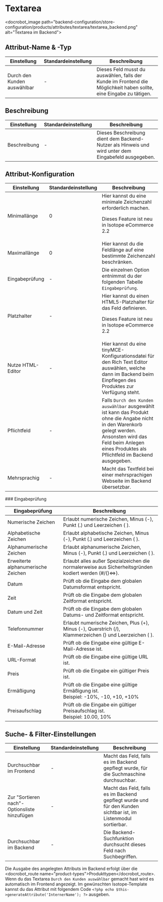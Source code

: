 # Textarea

<docrobot_image path="backend-configuration/store-configuration/products/attributes/textarea/textarea_backend.png" alt="Textarea im Backend">

## Attribut-Name & -Typ

<table>
    <thead>
        <tr>
            <th>Einstellung</th>
            <th>Standardeinstellung</th>
            <th>Beschreibung</th>
        </tr>
    </thead>
    <tbody>
        <tr>
            <td>Durch den Kunden auswählbar</td>
            <td>-</td>
            <td>Dieses Feld musst du auswählen, falls der Kunde im Frontend die Möglichkeit haben sollte, eine Eingabe zu tätigen.</td>
        </tr>       
    </tbody>
</table>


## Beschreibung

<table>
    <thead>
        <tr>
            <th>Einstellung</th>
            <th>Standardeinstellung</th>
            <th>Beschreibung</th>
        </tr>
    </thead>
    <tbody>
        <tr>
            <td>Beschreibung</td>
            <td>-</td>
            <td>Dieses Beschreibung dient dem Backend-Nutzer als Hinweis und wird unter dem Eingabefeld ausgegeben.</td>
        </tr>       
    </tbody>
</table>


## Attribut-Konfiguration

<table>
    <thead>
        <tr>
            <th>Einstellung</th>
            <th>Standardeinstellung</th>
            <th>Beschreibung</th>
        </tr>
    </thead>
    <tbody>
        <tr>
           <td>Minimallänge</td>
           <td>0</td>
           <td>Hier kannst du eine minimale Zeichenzahl erforderlich machen. <docrobot_new_in_version version="2.2"><p>Dieses Feature ist neu in Isotope eCommerce 2.2</p></docrobot_new_in_version></td>
       </tr>
       <tr>
           <td>Maximallänge</td>
           <td>0</td>
           <td>Hier kannst du die Feldlänge auf eine bestimmte Zeichenzahl beschränken.</td>
       </tr>
        <tr>
            <td>Eingabeprüfung</td>
            <td>-</td>
            <td>Die einzelnen Option entnimmst du der folgenden Tabelle <code>Eingabeprüfung</code>.</td>
        </tr>
        <tr>
            <td>Platzhalter</td>
            <td>-</td>
            <td>Hier kannst du einen HTML5-Platzhalter für das Feld definieren. <docrobot_new_in_version version="2.2"><p>Dieses Feature ist neu in Isotope eCommerce 2.2</p></docrobot_new_in_version></td>
        </tr>
        <tr>
            <td>Nutze HTML-Editor</td>
            <td>-</td>
            <td>Hier kannst du eine tinyMCE-Konfigurationsdatei für den Rich Text Editor auswählen, welche dann im Backend beim Einpflegen des Produktes zur Verfügung steht.</td>
        </tr>
        <tr>
            <td>Pflichtfeld</td>
            <td>-</td>
            <td>Falls <code>Durch den Kunden auswählbar</code> ausgewählt ist kann das Produkt ohne die Angabe nicht in den Warenkorb gelegt werden. Ansonsten wird das Feld beim Anlegen eines Produktes als Pflichtfeld im Backend ausgegeben.</td>
        </tr>
        <tr>
            <td>Mehrsprachig</td>
            <td>-</td>
            <td>Macht das Textfeld bei einer mehrsprachigen Webseite im Backend übersetzbar.</td>
        </tr>      
    </tbody>
</table>


### Eingabeprüfung

<table>
	<thead>
		<tr>
			<th>Eingabeprüfung</th>
			<th>Beschreibung</th>
		</tr>
	</thead>
	<tbody>
		<tr>
			<td>Numerische Zeichen</td>
			<td>Erlaubt numerische Zeichen, Minus (-), Punkt (.) und Leerzeichen ( ).</td>
		</tr>
		<tr>
			<td>Alphabetische Zeichen</td>
			<td>Erlaubt alphabetische Zeichen, Minus (-), Punkt (.) und Leerzeichen ( ).</td>
		</tr>
		<tr>
			<td>Alphanumerische Zeichen</td>
			<td>Erlaubt alphanumerische Zeichen, Minus (-), Punkt (.) und Leerzeichen ( ).</td>
		</tr>
		<tr>
			<td>Erweiterte alphanumerische Zeichen</td>
			<td>Erlaubt alles außer Spezialzeichen die normalerweise aus Sicherheitsgründen kodiert werden (#/()&lt;=&gt;).</td>
		</tr>
		<tr>
			<td>Datum</td>
			<td>Prüft ob die Eingabe dem globalen Datumsformat entspricht.</td>
		</tr>
		<tr>
			<td>Zeit</td>
			<td>Prüft ob die Eingabe dem globalen Zeitformat entspricht.</td>
		</tr>
		<tr>
			<td>Datum und Zeit</td>
			<td>Prüft ob die Eingabe dem globalen Datums- und Zeitformat entspricht.</td>
		</tr>
		<tr>
			<td>Telefonnummer</td>
			<td>Erlaubt numerische Zeichen, Plus (+), Minus (-), Querstrich (/), Klammerzeichen () und Leerzeichen ( ).</td>
		</tr>
		<tr>
			<td>E-Mail-Adresse</td>
			<td>Prüft ob die Eingabe eine gültige E-Mail-Adresse ist.</td>
		</tr>
		<tr>
			<td>URL-Format</td>
			<td>Prüft ob die Eingabe eine gültige URL ist.</td>
		</tr>
		<tr>
			<td>Preis</td>
			<td>Prüft ob die Eingabe ein gültiger Preis ist.</td>
		</tr>
		<tr>
			<td>Ermäßigung</td>
			<td>Prüft ob die Eingabe eine gültige Ermäßigung ist.<br>Beispiel: -10%, -10, +10, +10%</td>
		</tr>
		<tr>
			<td>Preisaufschlag</td>
			<td>Prüft ob die Eingabe ein gültiger Preisaufschlag ist.<br>Beispiel: 10.00, 10%</td>
		</tr>
	</tbody>
</table>


## Suche- & Filter-Einstellungen

<table>
    <thead>
        <tr>
            <th>Einstellung</th>
            <th>Standardeinstellung</th>
            <th>Beschreibung</th>
        </tr>
    </thead>
    <tbody>
        <tr>
            <td>Durchsuchbar im Frontend</td>
            <td>-</td>
            <td>Macht das Feld, falls es im Backend gepflegt wurde, für die Suchmaschine durchsuchbar.</td>
        </tr>
        <tr>
            <td>Zur "Sortieren nach"-Optionsliste hinzufügen</td>
            <td>-</td>
            <td>Macht das Feld, falls es im Backend gepflegt wurde und für den Kunden sichtbar ist, im Listenmodul sortierbar.</td>
        </tr>
        <tr>
            <td>Durchsuchbar im Backend</td>
            <td>-</td>
            <td>Die Backend-Suchfunktion durchsucht dieses Feld nach Suchbegriffen.</td>
        </tr>
    </tbody>
</table>

Die Ausgabe des angelegten Attributs im Backend erfolgt über die <docrobot_route name="product-types">Produkttypen</docrobot_route>. Wenn du das Textarea `Durch den Kunden auswählbar` gemacht hast wird es automatisch im Frontend angezeigt. Im gewünschten Isotope-Template kannst du das Attribut mit folgendem Code `<?php echo $this->generateAttribute('InternerName'); ?>` ausgeben.